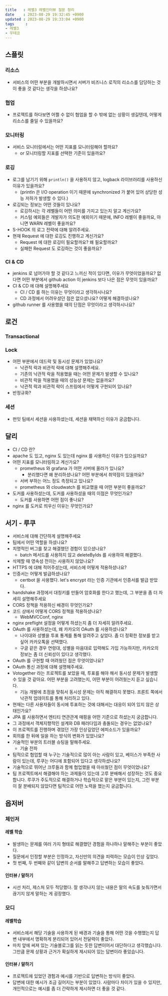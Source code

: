 ```yaml
---
title   : 레벨3 레벨인터뷰 질문 정리
date    : 2023-08-29 19:32:45 +0900
updated : 2023-08-29 19:33:04 +0900
tags     : 
- 레벨3
- 우테코
---
```


## 스플릿

### 리소스
- 서비스의 어떤 부분을 개발하시면서 서버가 비즈니스 로직의 리소스를 담당하는 것이 좋을 것 같다는 생각을 하셨나요?

### 협업
- 프로젝트를 하다보면 어쩔 수 없이 협업을 할 수 밖에 없는 상황이 생길텐데, 어떻게 리소스를 줄일 수 있을까요?

### 모니터링
- 서비스 모니터링에서는 어떤 지표를 모니터링해야 할까요?
	- or 모니터링할 지표를 선택한 기준이 있을까요?
### 로깅
- 로그를 남기기 위해 `println()` 을 사용하지 않고, logback 라이브러리를 사용하신 이유가 있을까요?
	- (println 은 I/O operation 이기 때문에 synchronized 가 붙어 있어 상당한 성능 저하가 발생할 수 있다.)
- 로깅되는 정보는 어떤 것들이 있나요?
	- 로깅하시는 각 레벨들이 어떤 의미를 가지고 있는지 알고 계신가요?
	- 커스텀 예외들은 개발자가 의도한 예외이기 때문에,  INFO 레벨이 좋을까요, 아니면 WARN 레벨이 좋을까요? 
- S-HOOK 의 로그 전략에 대해 알려주세요.
- 현재 Request 에 대한 로깅도 진행하고 계신가요?
	- Request 에 대한 로깅이 필요할까요? 왜 필요할까요?
	- 실패한 Request 도 로깅하는 것이 좋을까요?

### CI & CD

- jenkins 로 넘어가야 할 것 같다고 느끼신 적이 있다면, 이유가 무엇이었을까요? 없다면 어떤 부분에서 github action 이 jenkins 보다 나은 점은 무엇이 있을까요?
- CI & CD 에 대해 설명해주세요
	- CI / CD 를 하는 이유는 무엇이라고 생각하시나요?
	- CD 과정에서 어려우셨던 점은 없으셨나요? 어떻게 해결하셨나요?
- github runner 를 사용했을 때의 단점은 무엇이라고 생각하시나요? 

## 로건

### Transactional

### Lock

- 어떤 부분에서 데드락 및 동시성 문제가 있었나요?
	- 낙관적 락과 비관적 락에 대해 설명해주세요.
	- 기존의 낙관적 락을 적용했을 때는 어떤 문제가 발생할 수 있나요?
	- 비관적 락을 적용했을 때의 성능상 문제는 없을까요?
	- 낙관적 락과 비관적 락이 스프링에서 어떻게 구현되어 있나요?
- 반정규화?

### 세션

- 펀잇 팀에서 세션을 사용하셨는데, 세션을 채택하신 이유가 궁금합니다.

## 달리

- CI / CD 란?
- apache 도 있고, nginx 도 있는데 nginx 를 사용하신 이유가 있으실까요?
- 어떤 지표를 모니터링하고 계신가요?
	- prometheus 와 grafana 가 어떤 서버에 올라가 있나요? 
		- 분리했다면 왜 분리하셨나요? 어떤 부분에서 취약점이 있을까요?
	- 서버 부하는 어느 정도 측정되고 있나요?
	- prometheus 와 cloudwatch 를 비교했을 때 어떤 부분이 좋을까요?
- 도커를 사용하셨는데, 도커를 사용하셨을 때의 이점은 무엇인가요?
	- 도커를 사용하면 어떤 점이 좋나요?
- nginx 를 도커로 띄우신 이유는 무엇인가요?

## 서기 - 루쿠

- 서비스에 대해 간단하게 설명해주세요
- 팀에서 어떤 역할을 하셨나요?
- 치명적인 버그를 찾고 해결했던 경험이 있으셨나요?
	- batch 메서드를 사용하지 않고 deleteByIds 를 사용하여 해결했다.
- 삭제할 때 영속성 전이는 사용하지 않았나요?
- HTTPS 에 대해 적어주셨는데, 서비스에 어떻게 적용하셨나요?
- 인증서는 어떻게 발급하셨나요?
	- certbot 을 사용했다. let's encrypt 라는 인증 기관에서 인증서를 발급 받았다.
- handshake 과정에서 대칭키를 만들어 암호화를 한다고 했는데, 그 부분을 좀 더 자세히 설명해주세요
- CORS 정책을 적용하신 배경이 무엇인가요?
- 코드 상에서 어떻게 CORS 정책을 적용하셨나요?
	- WebMVCConf, nginx
- nginx preflight 설정을 어떻게 하셨는지 좀 더 자세히 알려주세요.
- OAuth 를 사용하셨는데, 왜 카카오의 OAuth 를 사용하셨나요?
	- 나이대와 성별을 투표 통계를 통해 알려주고 싶었다. 좀 더 정확한 정보를 받고 싶어 카카오톡을 선택했다.
	- 구글 같은 경우 연령대, 성별을 마음대로 입력해도 가입 가능하지만, 카카오의 정보는 좀 더 신뢰성이 있다고 생각했다.
- OAuth 를 구현할 때 어려웠던 점은 무엇이었나요?
- OAuth 통신 과정에 대해 설명해주세요.
- Votogether 라는 프로젝트를 보았을 때, 투표를 해야 해서 동시성 문제가 발생할 수 있을 것 같아요. 어떤 부분을 고려했는지, 어떤 부분이 어려웠는지 듣고 싶습니다.
	- 기능 개발에 초점을 맞춰서 동시성 문제는 아직 해결하지 못했다. 프론트 쪽에서 낙관적 업데이트를 통해 처리하고 있다.
- 현재는 다른 사용자들이 동시에 투표하는 것에 대해서는 대응이 되어 있지 않은 상태인가요?
- JPA 를 사용하면서 엔티티 연관관계 매핑을 어떤 기준으로 하셨는지 궁금합니다.
- 그 과정에서 객체지향적인 설계와 DB 패러다임과 충돌되는 경우는 없었나요?
- 이 프로젝트를 진행하며 겪었던 가장 인상깊었던 에피소드가 있을까요?
- 회의를 한 뒤에 일을 하는 방식의 변화가 있었나요?
- 기술적인 부분의 트러블 슈팅을 말해주세요.
	- 기술 전파
- 팀적으로 협업할 때 누구는 기술적으로 많이 아는 사람이 있고, 베이스가 부족한 사람이 있는데, 루쿠는 어디에 포함되어 있다고 생각하셨나요?
- 기술적으로 뛰어난 크루들과 함께 협업했을 때 아쉬웠던 점이 무엇이었나요?
- 팀 프로젝트에서 해결해야 하는 과제들이 있는데 고루 분배해서 성장하는 것도 중요합니다. 루쿠가 주도적으로 해결하거나 학습적으로 맡은 부분이 있는지, 그런 부분이 잘 분배되지 않았다면 팀적으로 어떤 노력을 했는지 궁금합니다.

## 옵저버

### 체인저

#### 레벨 학습
- 발생하는 문제를 여러 가지 형태로 해결했던 경험을 하나하나 말해주는 부분이 좋았다.
- 질문에서 인정할 부분은 인정하고, 자신만의 의견을 피력하는 모습이 인상 깊었다.
- 첫 번째, 두 번째와 같이 답변의 순서를 말해주고 답변하는 모습이 좋았다.

#### 인터뷰 / 말하기
- 시선 처리, 제스처 모두 적당했다. 잘 생각나지 않는 내용은 말의 속도를 늦춰가면서 끊기지 않게 말하는 게 굉장했다.

### 모디
#### 레벨학습
- 서비스에서 해당 기술을 사용하게 된 배경과 기술을 통해 어떤 것을 수행했는지 답변 내부에서 명확하게 분리되어 있어서 전달력이 좋았다.
- 마치 앞에 써져 있는 기술블로그를 읽는 듯한 답변이어서 대단하다고 생각했습니다. 그만큼 문제 상황과 근거가 확실하게 제시되어 있는 답변이라 좋았습니다. 

#### 인터뷰 / 말하기
- 프로젝트에 있었던 경험과 예시를 기반으로 답변하는 방식이 좋았다.
- 답변에 대한 예시가 조금 길어지는 부분이 있었다. 사람마다 차이가 있을 수 있지만, 개인적으로는 예시를 좀 더 간략하게 제시하면 더 좋을 것 같다.